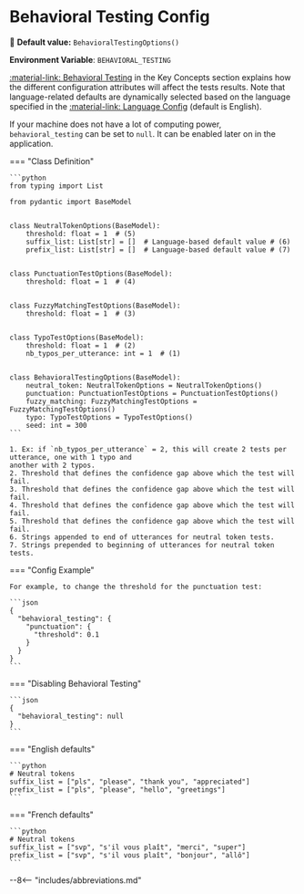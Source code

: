 # Behavioral Testing Config

🔵 **Default value:** `BehavioralTestingOptions()`

**Environment Variable**: `BEHAVIORAL_TESTING`

[:material-link: Behavioral Testing](../../../key-concepts/behavioral-testing.md) in the Key
Concepts section explains how the different configuration attributes will affect the tests results.
Note that language-related defaults are dynamically selected based on the language specified in the
[:material-link: Language Config](../language.md) (default is English).

If your machine does not have a lot of computing power, `behavioral_testing` can be set to `null`.
It can be enabled later on in the application.

=== "Class Definition"

    ```python
    from typing import List

    from pydantic import BaseModel


    class NeutralTokenOptions(BaseModel):
        threshold: float = 1  # (5)
        suffix_list: List[str] = []  # Language-based default value # (6)
        prefix_list: List[str] = []  # Language-based default value # (7)


    class PunctuationTestOptions(BaseModel):
        threshold: float = 1  # (4)


    class FuzzyMatchingTestOptions(BaseModel):
        threshold: float = 1  # (3)


    class TypoTestOptions(BaseModel):
        threshold: float = 1  # (2)
        nb_typos_per_utterance: int = 1  # (1)


    class BehavioralTestingOptions(BaseModel):
        neutral_token: NeutralTokenOptions = NeutralTokenOptions()
        punctuation: PunctuationTestOptions = PunctuationTestOptions()
        fuzzy_matching: FuzzyMatchingTestOptions = FuzzyMatchingTestOptions()
        typo: TypoTestOptions = TypoTestOptions()
        seed: int = 300
    ```

    1. Ex: if `nb_typos_per_utterance` = 2, this will create 2 tests per utterance, one with 1 typo and
    another with 2 typos.
    2. Threshold that defines the confidence gap above which the test will fail.
    3. Threshold that defines the confidence gap above which the test will fail.
    4. Threshold that defines the confidence gap above which the test will fail.
    5. Threshold that defines the confidence gap above which the test will fail.
    6. Strings appended to end of utterances for neutral token tests.
    7. Strings prepended to beginning of utterances for neutral token tests.

=== "Config Example"

    For example, to change the threshold for the punctuation test:

    ```json
    {
      "behavioral_testing": {
        "punctuation": {
          "threshold": 0.1
        }
      }
    }
    ```

=== "Disabling Behavioral Testing"

    ```json
    {
      "behavioral_testing": null
    }
    ```

=== "English defaults"

    ```python
    # Neutral tokens
    suffix_list = ["pls", "please", "thank you", "appreciated"]
    prefix_list = ["pls", "please", "hello", "greetings"]
    ```

=== "French defaults"

    ```python
    # Neutral tokens
    suffix_list = ["svp", "s'il vous plaît", "merci", "super"]
    prefix_list = ["svp", "s'il vous plaît", "bonjour", "allô"]
    ```

--8<-- "includes/abbreviations.md"
